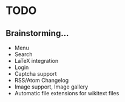 TODO
====

Brainstorming...
----------------

- Menu
- Search
- LaTeX integration
- Login
- Captcha support
- RSS/Atom Changelog
- Image support, Image gallery
- Automatic file extensions for wikitext files

